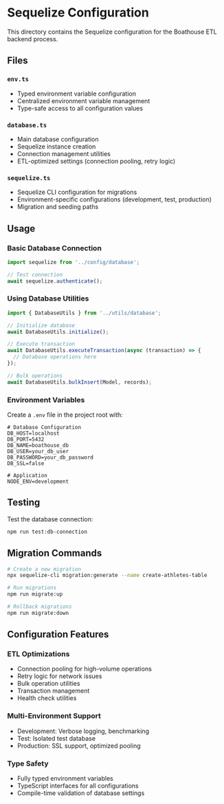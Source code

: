 # Sequelize Configuration

This directory contains the Sequelize configuration for the Boathouse ETL backend process.

## Files

### `env.ts`
- Typed environment variable configuration
- Centralized environment variable management
- Type-safe access to all configuration values

### `database.ts`
- Main database configuration
- Sequelize instance creation
- Connection management utilities
- ETL-optimized settings (connection pooling, retry logic)

### `sequelize.ts`
- Sequelize CLI configuration for migrations
- Environment-specific configurations (development, test, production)
- Migration and seeding paths

## Usage

### Basic Database Connection
```typescript
import sequelize from '../config/database';

// Test connection
await sequelize.authenticate();
```

### Using Database Utilities
```typescript
import { DatabaseUtils } from '../utils/database';

// Initialize database
await DatabaseUtils.initialize();

// Execute transaction
await DatabaseUtils.executeTransaction(async (transaction) => {
  // Database operations here
});

// Bulk operations
await DatabaseUtils.bulkInsert(Model, records);
```

### Environment Variables
Create a `.env` file in the project root with:
```env
# Database Configuration
DB_HOST=localhost
DB_PORT=5432
DB_NAME=boathouse_db
DB_USER=your_db_user
DB_PASSWORD=your_db_password
DB_SSL=false

# Application
NODE_ENV=development
```

## Testing

Test the database connection:
```bash
npm run test:db-connection
```

## Migration Commands

```bash
# Create a new migration
npx sequelize-cli migration:generate --name create-athletes-table

# Run migrations
npm run migrate:up

# Rollback migrations
npm run migrate:down
```

## Configuration Features

### ETL Optimizations
- Connection pooling for high-volume operations
- Retry logic for network issues
- Bulk operation utilities
- Transaction management
- Health check utilities

### Multi-Environment Support
- Development: Verbose logging, benchmarking
- Test: Isolated test database
- Production: SSL support, optimized pooling

### Type Safety
- Fully typed environment variables
- TypeScript interfaces for all configurations
- Compile-time validation of database settings
